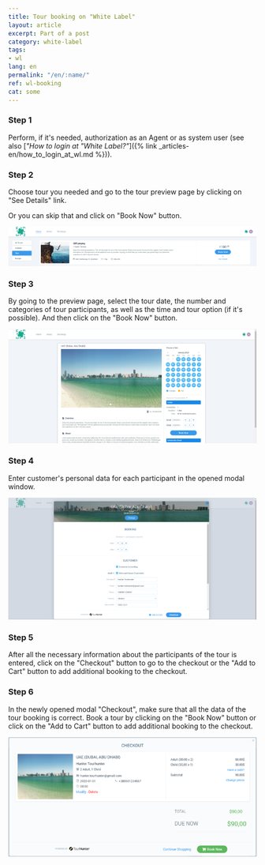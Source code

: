 ```yaml
---
title: Tour booking on "White Label"
layout: article
excerpt: Part of a post
category: white-label
tags:
- wl
lang: en
permalink: "/en/:name/"
ref: wl-booking
cat: some
---
```


### **Step 1**

Perform, if it's needed, authorization as an Agent or as system user (see also [*"How to login at "White Label?"*]({% link _articles-en/how_to_login_at_wl.md %})).

### **Step 2**

Choose tour you needed and go to the tour preview page by clicking on "See Details" link.

Or you can skip that and click on "Book Now" button.

![Tour_booking_on_wl1](/assets/images/tour_booking_on_wl1.png)

### **Step 3**

By going to the preview page, select the tour date, the number and categories of tour participants, as well as the time and tour option (if it's possible). And then click on the "Book Now" button.

![Tour_booking_on_wl2](/assets/images/tour_booking_on_wl2.png)

### **Step 4**

Enter customer's personal data for each participant in the opened modal window.

![Tour_booking_on_wl3](/assets/images/tour_booking_on_wl3.png)

### **Step 5**

After all the necessary information about the participants of the tour is entered, click on the "Checkout" button to go to the checkout or the "Add to Cart" button to add additional booking to the checkout.

### **Step 6**

In the newly opened modal "Checkout", make sure that all the data of the tour booking is correct. Book a tour by clicking on the "Book Now" button or click on the "Add to Cart" button to add additional booking to the checkout.

![Tour_booking_on_wl4](/assets/images/tour_booking_on_wl4.png)
